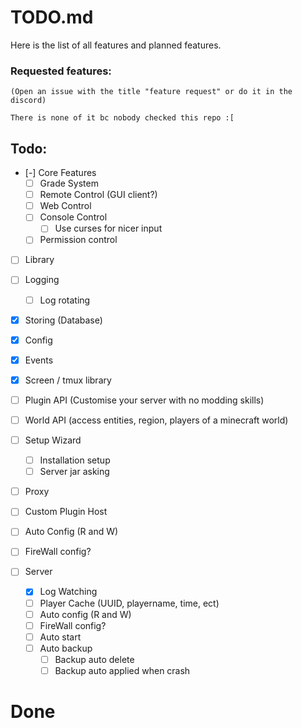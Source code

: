 # TODO.md

Here is the list of all features and
planned features.


### Requested features:
    (Open an issue with the title "feature request" or do it in the discord) 

    There is none of it bc nobody checked this repo :[



## Todo:

 - [-]  Core Features
   - [ ] Grade System
   - [ ] Remote Control (GUI client?) 
   - [ ] Web Control
   - [ ] Console Control
     - [ ] Use curses for nicer input
   - [ ] Permission control 
   
 - [ ]  Library
   - [ ] Logging 
     - [ ] Log rotating
   - [x] Storing (Database)
   - [x] Config
   - [x] Events
   - [x] Screen / tmux library

 - [ ] Plugin API (Customise your server with no modding skills) 
 - [ ] World API (access entities, region, players of a minecraft world) 


 - [ ] Setup Wizard
   - [ ] Installation setup
   - [ ] Server jar asking

 - [ ]  Proxy
   - [ ] Custom Plugin Host
   - [ ] Auto Config (R and W)
   - [ ] FireWall config?


 - [ ] Server
   - [x] Log Watching
   - [ ] Player Cache (UUID, playername, time, ect)
   - [ ] Auto config (R and W)
   - [ ] FireWall config?
   - [ ] Auto start
   - [ ] Auto backup
     - [ ] Backup auto delete
     - [ ] Backup auto applied when crash

# Done
